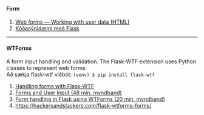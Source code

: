 #### Form 
1. [Web forms — Working with user data (HTML)](https://developer.mozilla.org/en-US/docs/Learn/Forms)
1. [Kóðasýnidæmi með Flask](https://github.com/vefthroun/Namsefni/tree/main/5-FORM/FORM)
<!-- 1. [flask.Request](https://tedboy.github.io/flask/generated/generated/flask.Request.html) -->
 
---

#### WTForms 
A form input handling and validation. The Flask-WTF extension uses Python classes to represent web forms. <br>
Að sækja flask-wtf viðbót: `(venv) $ pip install flask-wtf`

1. [Handling forms with Flask-WTF](http://exploreflask.com/en/latest/forms.html)
1. [Forms and User Input (48 mín. myndband)](https://www.youtube.com/watch?v=UIJKdCIEXUQ)
1. [Form handling in Flask using WTForms (20 mín. myndband)](https://www.youtube.com/watch?v=eu0tg4vgFr4)
1. https://hackersandslackers.com/flask-wtforms-forms/

<!--
* [The Flask Mega-Tutorial Part III: Web Forms](https://blog.miguelgrinberg.com/post/the-flask-mega-tutorial-part-iii-web-forms)
-->
